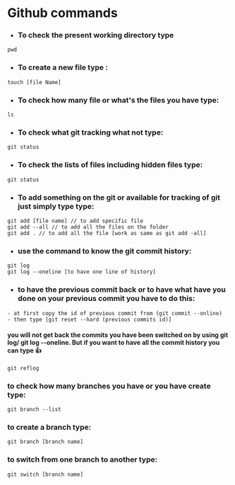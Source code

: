 # Github commands

- ### To check the present working directory type

```
pwd
```

- ### To create a new file type :

```
touch [file Name]
```

- ### To check how many file or what's the files you have type:

```
ls
```

- ### To check what git tracking what not type:

```
git status
```

- ### To check the lists of files including hidden files type:

```
git status
```

- ### To add something on the git or available for tracking of git just simply type type:

```
git add [file name] // to add specific file
git add --all // to add all the files on the folder
git add . // to add all the file [work as same as git add -all]
```

- ### use the command to know the git commit history:

```
git log
git log --oneline [to have one line of history]
```

- ### to have the previous commit back or to have what have you done on your previous commit you have to do this:

```
- at first copy the id of previous commit from (git commit --online)
- then type [git reset --hard (previous commits id)]
```
#### you will not get back the commits you have been switched on by using git log/ git log --oneline. But if you want to have all the commit history you can type 👍
```
git reflog
```
### to check how many branches you have or you have create type: 
```
git branch --list
```
### to create a branch type: 
```
git branch [branch name]
```

### to switch from one branch to another type: 
```
git switch [branch name]
```
